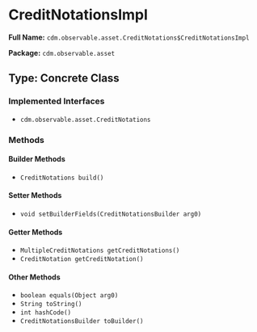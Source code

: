 # CreditNotationsImpl

**Full Name:** `cdm.observable.asset.CreditNotations$CreditNotationsImpl`

**Package:** `cdm.observable.asset`

## Type: Concrete Class

### Implemented Interfaces

- `cdm.observable.asset.CreditNotations`

### Methods

#### Builder Methods

- `CreditNotations build()`

#### Setter Methods

- `void setBuilderFields(CreditNotationsBuilder arg0)`

#### Getter Methods

- `MultipleCreditNotations getCreditNotations()`
- `CreditNotation getCreditNotation()`

#### Other Methods

- `boolean equals(Object arg0)`
- `String toString()`
- `int hashCode()`
- `CreditNotationsBuilder toBuilder()`

